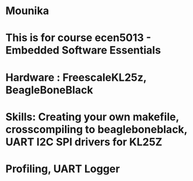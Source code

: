 # Mounika

# This is for course ecen5013 - Embedded Software Essentials

# Hardware : FreescaleKL25z, BeagleBoneBlack

# Skills: Creating your own makefile, crosscompiling to beagleboneblack, UART I2C SPI drivers for KL25Z
#         Profiling, UART Logger
